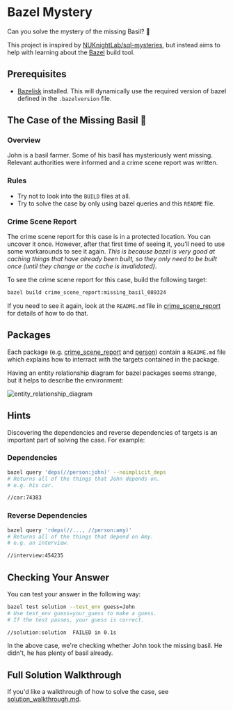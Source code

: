 # Bazel Mystery

Can you solve the mystery of the missing Basil? 🌱

This project is inspired by [NUKnightLab/sql-mysteries](https://github.com/NUKnightLab/sql-mysteries), but instead aims to help with learning about the [Bazel](https://bazel.build/) build tool.

## Prerequisites

- [Bazelisk](https://github.com/bazelbuild/bazelisk) installed. This will dynamically use the required version of bazel defined in the `.bazelversion` file.

## The Case of the Missing Basil 🌱

### Overview

John is a basil farmer. Some of his basil has mysteriously went missing. Relevant authorities were informed and a crime scene report was written.

### Rules

- Try not to look into the `BUILD` files at all.
- Try to solve the case by only using bazel queries and this `README` file.

### Crime Scene Report

The crime scene report for this case is in a protected location. You can uncover it once. However, after that first time of seeing it, you'll need to use some workarounds to see it again. *This is because bazel is very good at caching things that have already been built, so they only need to be built once (until they change or the cache is invalidated)*.

To see the crime scene report for this case, build the following target:

```bash
bazel build crime_scene_report:missing_basil_089324
```

If you need to see it again, look at the `README.md` file in [crime_scene_report](/crime_scene_report/README.md) for details of how to do that.

## Packages

Each package (e.g. [crime_scene_report](/crime_scene_report) and [person](person)) contain a `README.md` file which explains how to interract with the targets contained in the package.

Having an entity relationship diagram for bazel packages seems strange, but it helps to describe the environment:

![entity_relationship_diagram](https://user-images.githubusercontent.com/17026751/180456692-9c1f385e-bb68-4e8d-85c9-a755eb0d244f.png)


## Hints

Discovering the dependencies and reverse dependencies of targets is an important part of solving the case. For example:

### Dependencies

```bash
bazel query 'deps(//person:john)' --noimplicit_deps
# Returns all of the things that John depends on.
# e.g. his car.

//car:74383
```

### Reverse Dependencies

```bash
bazel query 'rdeps(//..., //person:amy)'
# Returns all of the things that depend on Amy.
# e.g. an interview.

//interview:454235
```

## Checking Your Answer

You can test your answer in the following way:

```bash
bazel test solution --test_env guess=John
# Use test_env guess=your_guess to make a guess.
# If the test passes, your guess is correct.

//solution:solution  FAILED in 0.1s
```

In the above case, we're checking whether John took the missing basil. He didn't, he has plenty of basil already.

## Full Solution Walkthrough

If you'd like a walkthrough of how to solve the case, see [solution_walkthrough.md](/solution_walkthrough.md).
